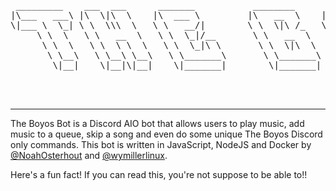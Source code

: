 <pre>

 _________    ___  ___      _______           ________      ________       ___    ___  ________      ________           ________      ________      _________   
|\___   ___\ |\  \|\  \    |\  ___ \         |\   __  \    |\   __  \     |\  \  /  /||\   __  \    |\   ____\         |\   __  \    |\   __  \    |\___   ___\ 
\|___ \  \_| \ \  \\\  \   \ \   __/|        \ \  \|\ /_   \ \  \|\  \    \ \  \/  / /\ \  \|\  \   \ \  \___|_        \ \  \|\ /_   \ \  \|\  \   \|___ \  \_| 
     \ \  \   \ \   __  \   \ \  \_|/__       \ \   __  \   \ \  \\\  \    \ \    / /  \ \  \\\  \   \ \_____  \        \ \   __  \   \ \  \\\  \       \ \  \  
      \ \  \   \ \  \ \  \   \ \  \_|\ \       \ \  \|\  \   \ \  \\\  \    \/  /  /    \ \  \\\  \   \|____|\  \        \ \  \|\  \   \ \  \\\  \       \ \  \ 
       \ \__\   \ \__\ \__\   \ \_______\       \ \_______\   \ \_______\ __/  / /       \ \_______\    ____\_\  \        \ \_______\   \ \_______\       \ \__\
        \|__|    \|__|\|__|    \|_______|        \|_______|    \|_______||\___/ /         \|_______|   |\_________\        \|_______|    \|_______|        \|__|
                                                                         \|___|/                       \|_________|                         
                                                                                                                                            
                                                                                                                                            
</pre>

---



The Boyos Bot is a Discord AIO bot that allows users to play music, add music to a queue, skip a song and even do some unique The Boyos Discord only commands.  This bot is written in JavaScript, NodeJS and Docker by [@NoahOsterhout](https://github.com/NoahFlowa) and [@wymillerlinux](https://github.com/wymillerlinux).  

Here's a fun fact!
If you can read this, you're not suppose to be able to!!
